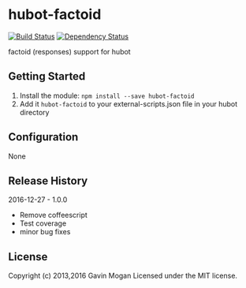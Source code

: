 # hubot-factoid

[![Build Status](https://travis-ci.org/halkeye/hubot-factoid.png?branch=master)](https://travis-ci.org/halkeye/hubot-factoid)
[![Dependency Status](https://gemnasium.com/halkeye/hubot-factoid.png)](https://gemnasium.com/halkeye/hubot-factoid)

factoid (responses) support for hubot

## Getting Started
1. Install the module: `npm install --save hubot-factoid`
2. Add it `hubot-factoid` to your external-scripts.json file in your hubot directory

## Configuration

None

## Release History

2016-12-27 - 1.0.0

* Remove coffeescript
* Test coverage
* minor bug fixes

## License
Copyright (c) 2013,2016 Gavin Mogan
Licensed under the MIT license.
